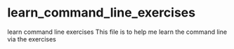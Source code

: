 # learn_command_line_exercises
learn command line exercises
This file is to help me learn the command line via the exercises
